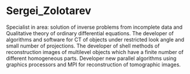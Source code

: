 # Sergei_Zolotarev
Specialist in area: solution of inverse problems from incomplete data and Qualitative theory of ordinary differential equations. 
The developer of algorithms and software for CT of objects under restricted look angle and small number of projections. 
The developer of shell methods of reconstruction images of multilevel objects which have a finite number of different homogeneous parts. 
Developer new parallel algorithms using graphics processors and MPI for reconstruction of tomographic images.
